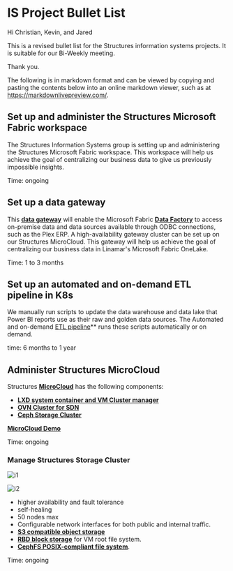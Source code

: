 # IS Project Bullet List

Hi Christian, Kevin, and Jared

This is a revised bullet list for the Structures information systems projects. It is suitable for our Bi-Weekly meeting.

Thank you.

The following is in markdown format and can be viewed by copying and pasting the contents below into an online markdown viewer, such as at <https://markdownlivepreview.com/>.

## Set up and administer the Structures Microsoft Fabric workspace

The Structures Information Systems group is setting up and administering the Structures Microsoft Fabric workspace. This workspace will help us achieve the goal of centralizing our business data to give us previously impossible insights.  

Time: ongoing

## Set up a data gateway

This **[data gateway](https://learn.microsoft.com/en-us/data-integration/gateway/service-gateway-onprem)** will enable the Microsoft Fabric **[Data Factory](https://azure.microsoft.com/en-us/products/data-factory)** to access on-premise data and data sources available through ODBC connections, such as the Plex ERP. A high-availability gateway cluster can be set up on our Structures MicroCloud.  This gateway will help us achieve the goal of centralizing our business data in Linamar's Microsoft Fabric OneLake.

Time: 1 to 3 months

## Set up an automated and on-demand ETL pipeline in K8s

We manually run scripts to update the data warehouse and data lake that Power BI reports use as their raw and golden data sources.  The Automated and on-demand [ETL pipeline](https://www.informatica.com/resources/articles/what-is-etl-pipeline.html)** runs these scripts automatically or on demand.

time: 6 months to 1 year

## Administer Structures MicroCloud

Structures **[MicroCloud](https://canonical.com/microcloud)** has the following components:

- **[LXD system container and VM Cluster manager](https://documentation.ubuntu.com/lxd/stable-5.21/explanation/instances/)**
- **[OVN Cluster for SDN](https://www.ovn.org/en/architecture/)**
- **[Ceph Storage Cluster](https://docs.ceph.com/en/reef/architecture/)**

**[MicroCloud Demo](https://www.youtube.com/watch?v=M0y0hQ16YuE&t=409s)**

Time: ongoing

### Manage Structures Storage Cluster

![i1](https://docs.ceph.com/en/reef/_images/stack.png)

![i2](https://docs.ceph.com/en/reef/_images/ditaa-db39e087bb6fb671969d38bd44c9e71ff716334d.png)

- higher availability and fault tolerance
- self-healing
- 50 nodes max
- Configurable network interfaces for both public and internal traffic.
- **[S3 compatible object storage](https://www.nakivo.com/blog/wp-content/uploads/2020/06/Accessing-files-stored-in-the-S3-bucket-from-Windows-Explorer-and-a-web-browser.webp)**
- **[RBD block storage](https://docs.ceph.com/en/reef/rbd/#ceph-block-device)** for VM root file system.
- **[CephFS POSIX-compliant file system](https://docs.ceph.com/en/squid/cephfs/)**.

Time: ongoing
